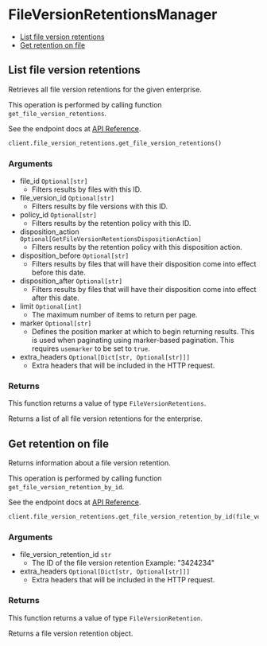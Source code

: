 # FileVersionRetentionsManager

- [List file version retentions](#list-file-version-retentions)
- [Get retention on file](#get-retention-on-file)

## List file version retentions

Retrieves all file version retentions for the given enterprise.

This operation is performed by calling function `get_file_version_retentions`.

See the endpoint docs at
[API Reference](https://developer.box.com/reference/get-file-version-retentions/).

<!-- sample get_file_version_retentions -->

```python
client.file_version_retentions.get_file_version_retentions()
```

### Arguments

- file_id `Optional[str]`
  - Filters results by files with this ID.
- file_version_id `Optional[str]`
  - Filters results by file versions with this ID.
- policy_id `Optional[str]`
  - Filters results by the retention policy with this ID.
- disposition_action `Optional[GetFileVersionRetentionsDispositionAction]`
  - Filters results by the retention policy with this disposition action.
- disposition_before `Optional[str]`
  - Filters results by files that will have their disposition come into effect before this date.
- disposition_after `Optional[str]`
  - Filters results by files that will have their disposition come into effect after this date.
- limit `Optional[int]`
  - The maximum number of items to return per page.
- marker `Optional[str]`
  - Defines the position marker at which to begin returning results. This is used when paginating using marker-based pagination. This requires `usemarker` to be set to `true`.
- extra_headers `Optional[Dict[str, Optional[str]]]`
  - Extra headers that will be included in the HTTP request.

### Returns

This function returns a value of type `FileVersionRetentions`.

Returns a list of all file version retentions for the enterprise.

## Get retention on file

Returns information about a file version retention.

This operation is performed by calling function `get_file_version_retention_by_id`.

See the endpoint docs at
[API Reference](https://developer.box.com/reference/get-file-version-retentions-id/).

<!-- sample get_file_version_retentions_id -->

```python
client.file_version_retentions.get_file_version_retention_by_id(file_version_retention.id)
```

### Arguments

- file_version_retention_id `str`
  - The ID of the file version retention Example: "3424234"
- extra_headers `Optional[Dict[str, Optional[str]]]`
  - Extra headers that will be included in the HTTP request.

### Returns

This function returns a value of type `FileVersionRetention`.

Returns a file version retention object.
